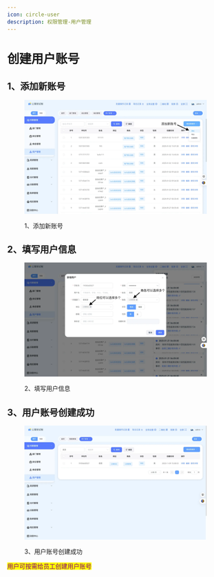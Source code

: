 ```yaml
---
icon: circle-user
description: 权限管理-用户管理
---
```


# 创建用户账号

## 1、添加新账号

<figure><img src="../../.gitbook/assets/image (5) (1).png" alt=""><figcaption><p>1、添加新账号</p></figcaption></figure>

## 2、填写用户信息

<figure><img src="../../.gitbook/assets/image (6) (1).png" alt=""><figcaption><p>2、填写用户信息</p></figcaption></figure>

## 3、用户账号创建成功

<figure><img src="../../.gitbook/assets/image (7) (1).png" alt=""><figcaption><p>3、用户账号创建成功</p></figcaption></figure>

<mark style="color:purple;">用户可按需给员工创建用户账号</mark>
